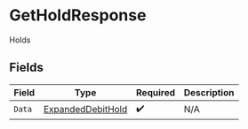 # GetHoldResponse

Holds


## Fields

| Field                                                         | Type                                                          | Required                                                      | Description                                                   |
| ------------------------------------------------------------- | ------------------------------------------------------------- | ------------------------------------------------------------- | ------------------------------------------------------------- |
| `Data`                                                        | [ExpandedDebitHold](../../models/shared/expandeddebithold.md) | :heavy_check_mark:                                            | N/A                                                           |
